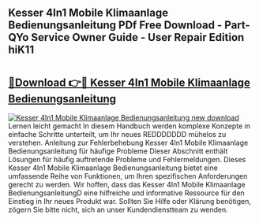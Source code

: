 ## Kesser 4In1 Mobile Klimaanlage Bedienungsanleitung PDf Free Download - Part-QYo Service Owner Guide - User Repair Edition hiK11

# <h2><a href="http://df2r9s.blite.top/?on=Kesser+4In1+Mobile+Klimaanlage+Bedienungsanleitung">🔗Download 👉🔴 Kesser 4In1 Mobile Klimaanlage Bedienungsanleitung</a></h2>

[![Kesser 4In1 Mobile Klimaanlage Bedienungsanleitung new download](https://i.imgur.com/lujVjoI.png)](http://df2r9s.blite.top/?on=Kesser+4In1+Mobile+Klimaanlage+Bedienungsanleitung)
Lernen leicht gemacht In diesem Handbuch werden komplexe Konzepte in einfache Schritte unterteilt, um Ihr neues REDDDDDDD mühelos zu verstehen. Anleitung zur Fehlerbehebung Kesser 4In1 Mobile Klimaanlage Bedienungsanleitung für häufige Probleme Dieser Abschnitt enthält Lösungen für häufig auftretende Probleme und Fehlermeldungen. Dieses Kesser 4In1 Mobile Klimaanlage Bedienungsanleitung bietet eine umfassende Reihe von Funktionen, um Ihren spezifischen Anforderungen gerecht zu werden. Wir hoffen, dass das Kesser 4In1 Mobile Klimaanlage BedienungsanleitungD eine hilfreiche und informative Ressource für den Einstieg in Ihr neues Produkt war. Sollten Sie Hilfe oder Klärung benötigen, zögern Sie bitte nicht, sich an unser Kundendienstteam zu wenden.
